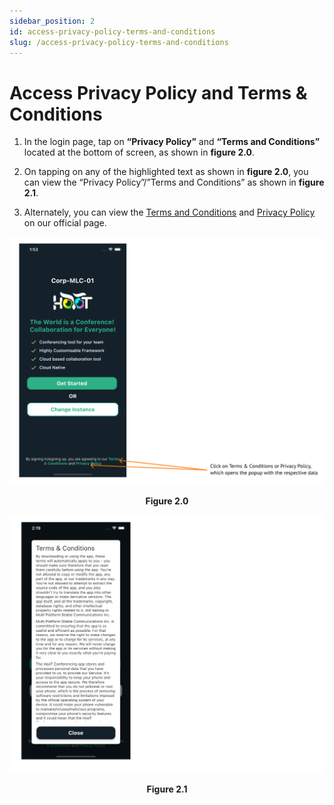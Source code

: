 ```yaml
---
sidebar_position: 2
id: access-privacy-policy-terms-and-conditions
slug: /access-privacy-policy-terms-and-conditions
---
```


# Access Privacy Policy and Terms & Conditions

1. In the login page, tap on **“Privacy Policy”** and **“Terms and Conditions”** located at the bottom of screen, as shown in **figure 2.0**.

2. On tapping on any of the highlighted text as shown in **figure 2.0**, you can view the “Privacy Policy”/”Terms and Conditions” as shown in **figure 2.1**.

3. Alternately, you can view the [Terms and Conditions](https://www.hoot.mx/terms-and-conditions/terms-and-conditions) and [Privacy Policy](https://www.hoot.mx/privacy/privacy-policy) on our official page.


![Figure 2.0](/img/privacyPolicy1.0.png)
<center><b>Figure 2.0</b></center>

![Figure 2.1](/img/privacyPolicy1.1.png)
<center><b>Figure 2.1</b></center>
